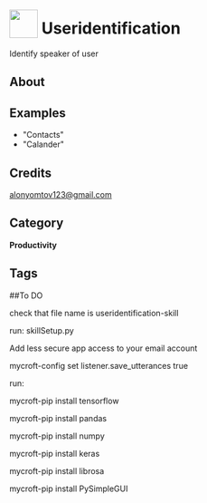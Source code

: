 # <img src="https://raw.githack.com/FortAwesome/Font-Awesome/master/svgs/solid/robot.svg" card_color="#40DBB0" width="50" height="50" style="vertical-align:bottom"/> Useridentification
Identify speaker of user

## About


## Examples
* "Contacts"
* "Calander"

## Credits
alonyomtov123@gmail.com

## Category
**Productivity**

## Tags

##To DO

check that file name is useridentification-skill

run: skillSetup.py

Add less secure app access to your email account

mycroft-config set listener.save_utterances true

run:

mycroft-pip install tensorflow

mycroft-pip install pandas

mycroft-pip install numpy

mycroft-pip install keras

mycroft-pip install librosa

mycroft-pip install PySimpleGUI
